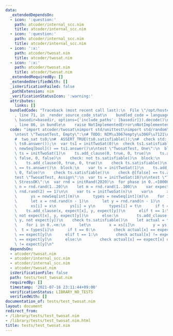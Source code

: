 ```yaml
---
data:
  _extendedDependsOn:
  - icon: ':question:'
    path: atcoder/internal_scc.nim
    title: atcoder/internal_scc.nim
  - icon: ':question:'
    path: atcoder/internal_scc.nim
    title: atcoder/internal_scc.nim
  - icon: ':x:'
    path: atcoder/twosat.nim
    title: atcoder/twosat.nim
  - icon: ':x:'
    path: atcoder/twosat.nim
    title: atcoder/twosat.nim
  _extendedRequiredBy: []
  _extendedVerifiedWith: []
  _isVerificationFailed: false
  _pathExtension: nim
  _verificationStatusIcon: ':warning:'
  attributes:
    links: []
  bundledCode: "Traceback (most recent call last):\n  File \"/opt/hostedtoolcache/Python/3.9.6/x64/lib/python3.9/site-packages/onlinejudge_verify/documentation/build.py\"\
    , line 71, in _render_source_code_stat\n    bundled_code = language.bundle(stat.path,\
    \ basedir=basedir, options={'include_paths': [basedir]}).decode()\n  File \"/opt/hostedtoolcache/Python/3.9.6/x64/lib/python3.9/site-packages/onlinejudge_verify/languages/nim.py\"\
    , line 86, in bundle\n    raise NotImplementedError\nNotImplementedError\n"
  code: "import atcoder/twosat\nimport std/unittest\nimport std/random\nimport std/sequtils\n\
    \ntest \"TwosatTest, Empty\":\n# TODO: NIM\u3067empty\u306F\u7121\u7406\uFF1F\n\
    #  two_sat ts0;\n#  ASSERT_TRUE(ts0.satisfiable());\n#  check std::vector<bool>({}),\
    \ ts0.answer());\n  var ts1 = initTwoSat(0)\n  check ts1.satisfiable()\n  check\
    \ newSeq[bool]() == ts1.answer()\n\ntest \"TwosatTest, One\":\n  block:\n    var\
    \ ts = initTwoSat(1)\n    ts.add_clause(0, true, 0, true)\n    ts.add_clause(0,\
    \ false, 0, false)\n    check: not ts.satisfiable()\n  block:\n    var ts = initTwoSat(1)\n\
    \    ts.add_clause(0, true, 0, true)\n    check ts.satisfiable()\n    check @[true]\
    \ == ts.answer()\n  block:\n    var ts = initTwoSat(1)\n    ts.add_clause(0, false,\
    \ 0, false)\n    check ts.satisfiable()\n    check @[false] == ts.answer()\n\n\
    test \"TwosatTest, Assign\":\n  var ts = initTwoSat(10)\n\ntest \"TwosatTest,\
    \ StressOK\":\n  var rnd = initRand(2020)\n  for phase in 0..<10000:\n    let\
    \ n = rnd.rand(1..20)\n    let m = rnd.rand(1..100)\n    var expect = newSeqWith(n,\
    \ rnd.rand(2) == 1)\n\n    var ts = initTwoSat(n)\n    var\n      xs = newSeq[int](m)\n\
    \      ys = newSeq[int](m)\n      types = newSeq[int](m)\n    for i in 0..<m:\n\
    \      let x = rnd.rand(n - 1)\n      let y = rnd.rand(n - 1)\n      let t = rnd.rand(2)\n\
    \      xs[i] = x\n      ys[i] = y\n      types[i] = t\n      if t == 0:\n    \
    \    ts.add_clause(x, expect[x], y, expect[y])\n      elif t == 1:\n        ts.add_clause(x,\
    \ not expect[x], y, expect[y])\n      else:\n        ts.add_clause(x, expect[x],\
    \ y, not expect[y])\n    check ts.satisfiable()\n    let actual = ts.answer()\n\
    \    for i in 0..<m:\n      let\n        x = xs[i]\n        y = ys[i]\n      \
    \  t = types[i]\n      if t == 0:\n        check actual[x] == expect[x] or actual[y]\
    \ == expect[y]\n      elif t == 1:\n        check actual[x] != expect[x] or actual[y]\
    \ == expect[y]\n      else:\n        check actual[x] == expect[x] or actual[y]\
    \ != expect[y]\n"
  dependsOn:
  - atcoder/twosat.nim
  - atcoder/internal_scc.nim
  - atcoder/internal_scc.nim
  - atcoder/twosat.nim
  isVerificationFile: false
  path: tests/test_twosat.nim
  requiredBy: []
  timestamp: '2021-07-16 23:11:44+09:00'
  verificationStatus: LIBRARY_NO_TESTS
  verifiedWith: []
documentation_of: tests/test_twosat.nim
layout: document
redirect_from:
- /library/tests/test_twosat.nim
- /library/tests/test_twosat.nim.html
title: tests/test_twosat.nim
---
```

